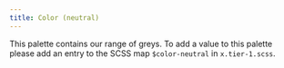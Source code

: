 ```yaml
---
title: Color (neutral)
---
```

This palette contains our range of greys. To add a value to this palette please add an entry to the SCSS map `$color-neutral` in `x.tier-1.scss`.